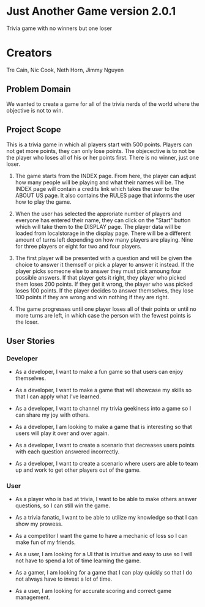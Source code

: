 # Just Another Game version 2.0.1 
Trivia game with no winners but one loser

# Creators
Tre Cain, Nic Cook, Neth Horn, Jimmy Nguyen

## Problem Domain

We wanted to create a game for all of the trivia nerds of the world where the objective is not to win.

## Project Scope

This is a trivia game in which all players start with 500 points. Players can not get more points, they can only lose points. The objecective is to not be the player who loses all of his or her points first. There is no winner, just one loser.

1. The game starts from the INDEX page. From here, the player can adjust how many people will be playing and what their names will be. The INDEX page will contain a credits link which takes the user to the ABOUT US page. It also contains the RULES page that informs the user how to play the game.

2. When the user has selected the approriate number of players and everyone has entered their name, they can click on the "Start" button which will take them to the DISPLAY page. The player data will be loaded from localstorage in the display page. There will be a different amount of turns left depending on how many players are playing. Nine for three players or eight for two and four players.

3. The first player will be presented with a question and will be given the choice to answer it themself or pick a player to answer it instead. If the player picks someone else to answer they must pick amoung four possible answers. If that player gets it right, they player who picked them loses 200 points. If they get it wrong, the player who was picked loses 100 points. If the player decides to answer themselves, they lose 100 points if they are wrong and win nothing if they are right.

4. The game progresses until one player loses all of their points or until no more turns are left, in which case the person with the fewest points is the loser.


## User Stories

### Developer

*	As a developer, I want to make a fun game so that users can enjoy themselves.

*	As a developer, I want to make a game that will showcase my skills so that I can apply what I’ve learned.

*	As a developer, I want to channel my trivia geekiness into a game so I can share my joy with others.

*	As a developer, I am looking to make a game that is interesting so that users will play it over and over again.

*   As a developer, I want to create a scenario that decreases users points with each question answered incorrectly. 

*   As a developer, I want to create a scenario where users are able to team up and work to get other players out of the game.

### User

*	As a player who is bad at trivia, I want to be able to make others answer questions, so I can still win the game.

*	As a trivia fanatic, I want to be able to utilize my knowledge so that I can show my prowess.

*	As a competitor I want the game to have a mechanic of loss so I can make fun of my friends.

*	As a user, I am looking for a UI that is intuitive and easy to use so I will not have to spend a lot of time learning the game.

*	As a gamer, I am looking for a game that I can play quickly so that I do not always have to invest a lot of time.

* As a user, I am looking for accurate scoring and correct game management.
